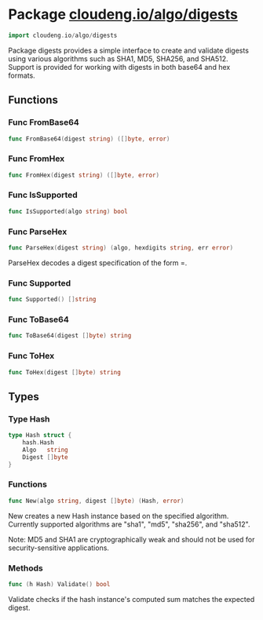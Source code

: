# Package [cloudeng.io/algo/digests](https://pkg.go.dev/cloudeng.io/algo/digests?tab=doc)

```go
import cloudeng.io/algo/digests
```

Package digests provides a simple interface to create and validate digests
using various algorithms such as SHA1, MD5, SHA256, and SHA512. Support is
provided for working with digests in both base64 and hex formats.

## Functions
### Func FromBase64
```go
func FromBase64(digest string) ([]byte, error)
```

### Func FromHex
```go
func FromHex(digest string) ([]byte, error)
```

### Func IsSupported
```go
func IsSupported(algo string) bool
```

### Func ParseHex
```go
func ParseHex(digest string) (algo, hexdigits string, err error)
```
ParseHex decodes a digest specification of the form <algo>=<hex-digits>.

### Func Supported
```go
func Supported() []string
```

### Func ToBase64
```go
func ToBase64(digest []byte) string
```

### Func ToHex
```go
func ToHex(digest []byte) string
```



## Types
### Type Hash
```go
type Hash struct {
	hash.Hash
	Algo   string
	Digest []byte
}
```

### Functions

```go
func New(algo string, digest []byte) (Hash, error)
```
New creates a new Hash instance based on the specified algorithm. Currently
supported algorithms are "sha1", "md5", "sha256", and "sha512".

Note: MD5 and SHA1 are cryptographically weak and should not be used for
security-sensitive applications.



### Methods

```go
func (h Hash) Validate() bool
```
Validate checks if the hash instance's computed sum matches the expected
digest.








